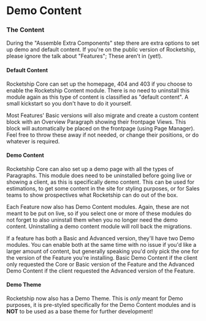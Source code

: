 # Demo Content

### The Content
During the "Assemble Extra Components" step there are extra options to
set up demo and default content. If you're on the public version of Rocketship,
please ignore the talk about "Features"; These aren't in (yet!).


#### Default Content
Rocketship Core can set up the homepage, 404 and 403 if you choose to enable
the Rocketship Content module. There is no need to uninstall this module again
as this type of content is classified as "default content". A small kickstart
so you don't have to do it yourself.

Most Features' Basic versions will also migrate and create a custom content 
block with an Overview Paragraph showing their frontpage Views. This block
will automatically be placed on the frontpage (using Page Manager). Feel free
to throw these away if not needed, or change their positions, or do whatever is
required.


#### Demo Content
Rocketship Core can also set up a demo page with all the types of Paragraphs.
This module does need to be uninstalled before going live or showing a client,
as this is specifically demo content. This can be used for estimations, to get
some content in the site for styling purposes, or for Sales teams to show
prospectives what Rocketship can do out of the box.

Each Feature now also has Demo Content modules. Again, these are not meant to be
put on live, so if you select one or more of these modules do not forget to also
uninstall them when you no longer need the demo content. Uninstalling a demo
content module will roll back the migrations.  

If a feature has both a Basic and Advanced version, they'll have two Demo
modules. You can enable both at the same time with no issue if you'd like a
larger amount of content, but generally speaking you'd only pick the one for
the version of the Feature you're installing. Basic Demo Content if the client
only requested the Core or Basic version of the Feature and the Advanced Demo 
Content if the client requested the Advanced version of the Feature. 


#### Demo Theme
Rocketship now also has a Demo Theme. This is *only* meant for Demo purposes,
it is pre-styled specifically for the Demo Content modules and is **NOT** to be 
used as a base theme for further development!